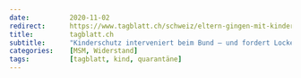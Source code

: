 ```yaml
---
date:          2020-11-02
redirect:      https://www.tagblatt.ch/schweiz/eltern-gingen-mit-kindern-trotz-quarantaene-allein-in-den-wald-sie-fuehlen-sich-wie-verbrecher-ld.1274068
title:         tagblatt.ch
subtitle:      "Kinderschutz interveniert beim Bund – und fordert Lockerungen der Quarantäne für Kinder"
categories:    [MSM, Widerstand]
tags:          [tagblatt, kind, quarantäne]
---
```

